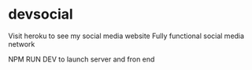 # devsocial
Visit heroku to see my social media website
Fully functional social media network

NPM RUN DEV to launch server and fron end
